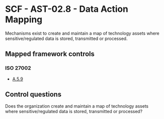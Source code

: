 # SCF - AST-02.8 - Data Action Mapping
Mechanisms exist to create and maintain a map of technology assets where sensitive/regulated data is stored, transmitted or processed.
## Mapped framework controls
### ISO 27002
- [A.5.9](../iso27002/a-5.md#a59)
  
## Control questions
Does the organization create and maintain a map of technology assets where sensitive/regulated data is stored, transmitted or processed?
  